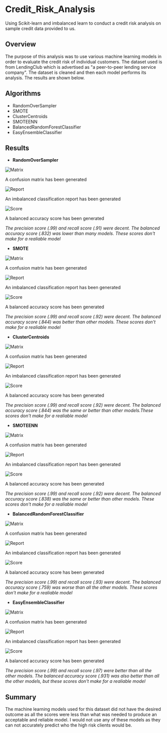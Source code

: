 # Credit_Risk_Analysis

Using Scikit-learn and imbalanced learn to conduct a credit risk analysis on sample credit data provided to us.

## Overview

The purpose of this analysis was to use various machine learning models in order to evaluate the credit risk of individual customers. The dataset used is from LendingClub which is advertised as "a peer-to-peer lending service company". The dataset is cleaned and then each model performs its analysis. The results are shown below. 

## Algorithms

- RandomOverSampler
- SMOTE
- ClusterCentroids
- SMOTEENN
- BalancedRandomForestClassifier
- EasyEnsembleClassifier

## Results

- **RandomOverSampler**

![Matrix](./Images/OverSampler_confuson_matrix.png)

A confusion matrix has been generated

![Report](./Images/Oversampling_imbalanced_classification_report.png)

An imbalanced classification report has been generated

![Score](./Images/Oversampling_balanced_accuracy_score.png)

A balanced accuracy score has been generated

*The precision score (.99) and recall score (.91) were decent. The balanced accuracy score (.832) was lower than many models. These scores don't make for a realiable model*

- **SMOTE**

![Matrix](./Images/SMOTE_oversampling_confuson_matrix.png)

A confusion matrix has been generated

![Report](./Images/SMOTE_oversampling_imbalanced_classification_report.png)

An imbalanced classification report has been generated

![Score](./Images/SMOTE_balanced_accuracy_score.png)

A balanced accuracy score has been generated

*The precision score (.99) and recall score (.92) were decent. The balanced accuracy score (.844) was better than other models. These scores don't make for a realiable model*

- **ClusterCentroids**

![Matrix](./Images/Undersampling_confuson_matrix.png)

A confusion matrix has been generated

![Report](./Images/Undersampling_imbalanced_classification_report.png)

An imbalanced classification report has been generated

![Score](./Images/Undersampling_balanced_accuracy_score.png)

A balanced accuracy score has been generated

*The precision score (.99) and recall score (.92) were decent. The balanced accuracy score (.844) was the same or better than other models.These scores don't make for a realiable model*

- **SMOTEENN**

![Matrix](./Images/SMOTEENN_combination_confuson_matrix.png)

A confusion matrix has been generated

![Report](./Images/SMOTEENN_combination_imbalanced_classification_report.png)

An imbalanced classification report has been generated

![Score](./Images/SMOTEEN_balanced_accuracy_score.png)

A balanced accuracy score has been generated

*The precision score (.99) and recall score (.92) were decent. The balanced accuracy score (.838) was the same or better than other models. These scores don't make for a realiable model*

- **BalancedRandomForestClassifier**

![Matrix](./Images/Balanced_Random_Forest_Classifier_Matrix.png)

A confusion matrix has been generated

![Report](./Images/Balanced_Random_Forest_Classifier_classification_report.png)

An imbalanced classification report has been generated

![Score](./Images/Balanced_Random_Forest_Classifier_balanced_accuracy_score.png)

A balanced accuracy score has been generated

*The precision score (.99) and recall score (.93) were decent. The balanced accuracy score (.759) was worse than all the other models. These scores don't make for a realiable model*

- **EasyEnsembleClassifier**

![Matrix](./Images/Easy_Ensemble_Adaboost_Matrix.png)

A confusion matrix has been generated

![Report](./Images/Easy_Ensemble_Adaboost_classification_report.png)

An imbalanced classification report has been generated

![Score](./Images/Easy_Ensemble_balanced_accuracy_score.png)

A balanced accuracy score has been generated

*The precision score (.99) and recall score (.97) were better than all the other models. The balanced accuracy score (.931) was also better than all the other models, but these scores don't make for a realiable model*

## Summary

The machine learning models used for this dataset did not have the desired outcome as all the scores were less than what was needed to produce an acceptable and reliable model. I would not use any of these models as they can not accurately predict who the high risk clients would be.





